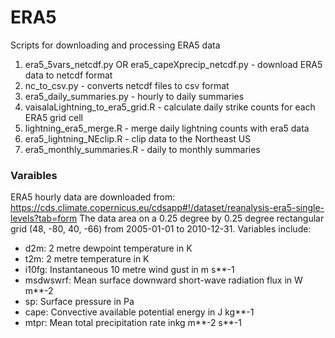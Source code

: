 # ERA5
Scripts for downloading and processing ERA5 data

1. era5_5vars_netcdf.py OR era5_capeXprecip_netcdf.py - download ERA5 data to netcdf format
2. nc_to_csv.py - converts netcdf files to csv format
3. era5_daily_summaries.py - hourly to daily summaries
4. vaisalaLightning_to_era5_grid.R - calculate daily strike counts for each ERA5 grid cell
4. lightning_era5_merge.R - merge daily lightning counts with era5 data
5. era5_lightning_NEclip.R - clip data to the Northeast US
6. era5_monthly_summaries.R - daily to monthly summaries

### Varaibles
ERA5 hourly data are downloaded from: https://cds.climate.copernicus.eu/cdsapp#!/dataset/reanalysis-era5-single-levels?tab=form
The data area on a 0.25 degree by 0.25 degree rectangular grid (48, -80, 40, -66) from 2005-01-01 to 2010-12-31. 
Variables include:
- d2m: 2 metre dewpoint temperature in K
- t2m: 2 metre temperature in K
- i10fg: Instantaneous 10 metre wind gust in m s**-1
- msdwswrf: Mean surface downward short-wave radiation flux in W m**-2
- sp: Surface pressure in Pa
- cape: Convective available potential energy in J kg**-1
- mtpr: Mean total precipitation rate inkg m**-2 s**-1





